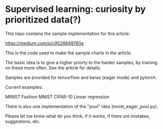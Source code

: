 
# Supervised learning: curiosity by prioritized data(?)


This repo contains the sample implementation for this article:

https://medium.com/p/c9528849760a

This is the code used to make the sample charts in the article.


The basic idea is to give a higher priorty to the harder samples, by training on these more often. See the article for details.


Samples are provided for tensorflow and keras (eager mode) and pytorch.

Current examples:

MINIST
Fashion MNIST
CIFAR-10
Linear regression

There is also one implementation of the "pool" idea (mnist_eager_pool.py).


Please let me know what do you think, if it works, if there are mistakes, suggestions, etc.


